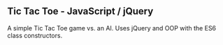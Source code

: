 ## Tic Tac Toe - JavaScript / jQuery ##

A simple Tic Tac Toe game vs. an AI. Uses jQuery and OOP with the ES6 class constructors.
